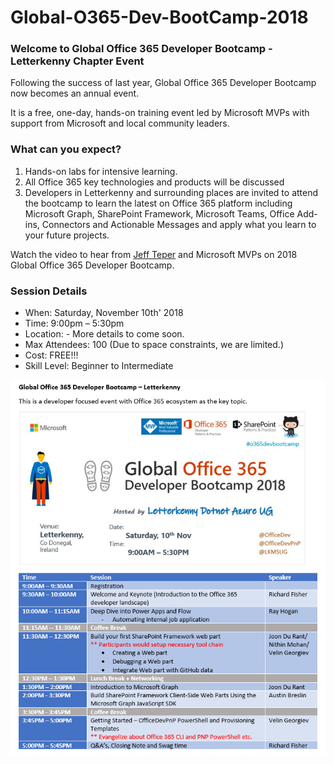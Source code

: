 # Global-O365-Dev-BootCamp-2018


### Welcome to Global Office 365 Developer Bootcamp - Letterkenny Chapter Event

Following the success of last year, Global Office 365 Developer Bootcamp now becomes an annual event.

It is a free, one-day, hands-on training event led by Microsoft MVPs with support from Microsoft and local community leaders.

### What can you expect? ###
1. Hands-on labs for intensive learning.
2. All Office 365 key technologies and products will be discussed
3. Developers in Letterkenny and surrounding places are invited to attend the bootcamp to learn the latest on Office 365 platform including Microsoft Graph, SharePoint Framework, Microsoft Teams, Office Add-ins, Connectors and Actionable Messages and apply what you learn to your future projects.

Watch the video to hear from [Jeff Teper](https://youtu.be/V65ASGgZksw) and Microsoft MVPs on 2018 Global Office 365 Developer Bootcamp.

### Session Details ###
*  When: Saturday, November 10th' 2018
*  Time: 9:00pm – 5:30pm
* Location: - More details to come soon.
* Max Attendees: 100 (Due to space constraints, we are limited.)
* Cost: FREE!!!
* Skill Level: Beginner to Intermediate

![picture alt](https://github.com/LK-MUG/Global-O365-Dev-BootCamp-2018/blob/master/Images/o365_bootcamp.PNG "Agenda")
